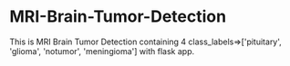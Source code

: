# MRI-Brain-Tumor-Detection
This is MRI Brain Tumor Detection containing 4 class_labels=>['pituitary', 'glioma', 'notumor', 'meningioma'] with flask app.

<!-- Uploading "Screenshot 2025-01-31 153502.png"... -->





